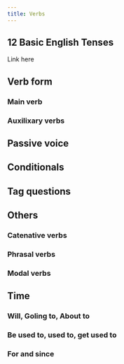 ```yaml
---
title: Verbs
---
```


## 12 Basic English Tenses

Link here

## Verb form

### Main verb

### Auxilixary verbs

## Passive voice

## Conditionals

## Tag questions

## Others

### Catenative verbs

### Phrasal verbs

### Modal verbs

## Time

### Will, Goling to, About to

### Be used to, used to, get used to

### For and since